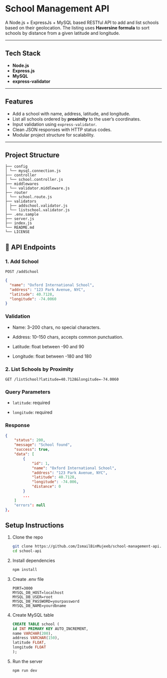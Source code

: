 # School Management API

A Node.js + ExpressJs + MySQL based RESTful API to add and list schools based on their geolocation. The listing uses **Haversine formula** to sort schools by distance from a given latitude and longitude.

---

## Tech Stack

- **Node.js**
- **Express.js**
- **MySQL**
- **express-validator**

---

## Features

- Add a school with name, address, latitude, and longitude.
- List all schools ordered by **proximity** to the user’s coordinates.
- Input validation using `express-validator`.
- Clean JSON responses with HTTP status codes.
- Modular project structure for scalability.

---

## Project Structure

```shell
├── config
│ └── mysql.connection.js
├── controller
│ └── school.controller.js
├── middlewares
│ └── validator.middleware.js
├── router
│ └── school.route.js
├── validators
│ ├── addschool.validator.js
│ └── listschool.validator.js
├── .env.sample
├── server.js
├── index.js
└── README.md
└── LICENSE
```

## 📄 API Endpoints

### 1. Add School

```http
POST /addSchool
```
```json
{
  "name": "Oxford International School",
  "address": "123 Park Avenue, NYC",
  "latitude": 40.7128,
  "longitude": -74.0060
}
```

### Validation
- Name: 3–200 chars, no special characters.

- Address: 10–150 chars, accepts common punctuation.

- Latitude: float between -90 and 90

- Longitude: float between -180 and 180

### 2. List Schools by Proximity

```http
GET /listSchool?latitude=40.7128&longitude=-74.0060
```
### Query Parameters

- `latitude`: required

- `longitude`: required

### Response
```json
{
    "status": 200,
    "message": "School found",
    "success": true,
    "data": [
        {
            "id": 1,
            "name": "Oxford International School",
            "address": "123 Park Avenue, NYC",
            "latitude": 40.7128,
            "longitude": -74.006,
            "distance": 0
        }
        ...
    ]
    "errors": null
},

```

## Setup Instructions

1. Clone the repo
    ```bash
    git clone https://github.com/IsmailBinMujeeb/school-management-api.git
    cd school-api
    ```

2. Install dependencies
    ```bash
    npm install
    ```

3. Create .env file
    ```env
    PORT=3000
    MYSQL_DB_HOST=localhost
    MYSQL_DB_USER=root
    MYSQL_DB_PASSWORD=yourpassword
    MYSQL_DB_NAME=yourdbname
    ```

4. Create MySQL table
    ```sql
    CREATE TABLE school (
    id INT PRIMARY KEY AUTO_INCREMENT,
    name VARCHAR(200),
    address VARCHAR(150),
    latitude FLOAT,
    longitude FLOAT
    );
    ```

5. Run the server
    ```bash
    npm run dev
    ```